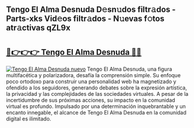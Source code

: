 ## Tengo El Alma Desnuda D𝚎sn𝚞dos filtr𝚊dos - Parts-xks Vid𝚎os filtr𝚊dos - N𝚞evas f𝚘tos atr𝚊ctivas qZL9x

# <h2><a href="http://mb6ujb.tromn.icu/?c=Tengo+El+Alma+Desnuda">🔗👉👉👉 Tengo El Alma Desnuda 🔗🔗</a></h2>

[![Tengo El Alma Desnuda nuevo](https://i.imgur.com/pEAQMta.gif)](http://mb6ujb.tromn.icu/?c=Tengo+El+Alma+Desnuda)
Tengo El Alma Desnuda, una figura multifacética y polarizadora, desafía la comprensión simple. Su enfoque poco ortodoxo para construir una personalidad web ha magnetizado y ofendido a los seguidores, generando debates sobre la expresión artística, la privacidad y las complejidades de las sociedades virtuales. A pesar de la incertidumbre de sus próximas acciones, su impacto en la comunidad virtual es profundo. Impulsado por una determinación inquebrantable y un encanto innegable, el alcance de Tengo El Alma Desnuda en la comunidad digital es ilimitado.
